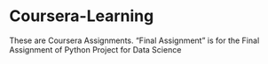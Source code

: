 # Coursera-Learning
These are Coursera Assignments.
“Final Assignment” is for the Final Assignment of Python Project for Data Science

